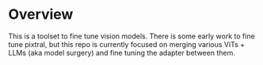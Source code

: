 # Overview
This is a toolset to fine tune vision models. There is some early work to fine tune pixtral, but this repo is currently focused on
merging various ViTs + LLMs (aka model surgery) and fine tuning the adapter between them.
